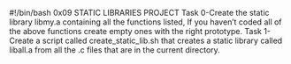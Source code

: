 #!/bin/bash
0x09 STATIC LIBRARIES PROJECT
Task 0-Create the static library libmy.a containing all the functions listed, If you haven’t coded all of the above functions create empty ones with the right prototype.
Task 1-Create a script called create_static_lib.sh that creates a static library called liball.a from all the .c files that are in the current directory.
